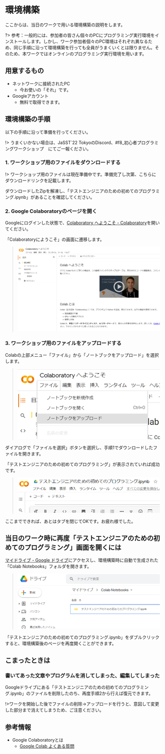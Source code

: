 # 環境構築

ここからは、当日のワークで用いる環境構築の説明をします。

?> 参考：一般的には、参加者の皆さん個々のPCにプログラミング実行環境をインストールします。しかし、ワーク参加者個々のPC環境はそれぞれ異なるため、同じ手順に沿って環境構築を行っても全員がうまくいくとは限りません。そのため、本ワークではオンラインのプログラミング実行環境を用います。


## 用意するもの

- ネットワークに接続されたPC
  - 今お使いの「それ」です。
- Googleアカウント
  - 無料で取得できます。



## 環境構築の手順

以下の手順に沿って準備を行ってください。

!> うまくいかない場合は、JaSST`22 TokyoのDiscord、#f8_初心者プログラミングワークショップ　にてご一報ください。

### 1. ワークショップ用のファイルをダウンロードする

!> ワークショップ用のファイルは現在準備中です。準備完了し次第、こちらにダウンロードリンクを記載します。

ダウンロードしたZipを解凍し、「テストエンジニアのための初めてのプログラミング.ipynb」があることを確認してください。

### 2. Google Colaboratoryのページを開く

Googleにログインした状態で、[Colaboratory へようこそ - Colaboratory](https://colab.research.google.com/notebooks/welcome.ipynb?hl=ja)を開いてください。

「Colaboratoryにようこそ」の画面に遷移します。



> ![Google Colabトップ画面](./img/env1.png ':size=50%')



### 3. ワークショップ用のファイルをアップロードする

Colabの上部メニュー「ファイル」から「ノートブックをアップロード」を選択します。

> ![ノートブックをアップロード](./img/env2.png ':size=50%')

ダイアログで「ファイルを選択」ボタンを選択し、手順1でダウンロードしたファイルを開きます。

「テストエンジニアのための初めてのプログラミング」が表示されていれば成功です。

> ![アップロード成功](./img/env3.png ':size=50%')

ここまでできれば、あとはタブを閉じてOKです。お疲れ様でした。

## 当日のワーク時に再度「テストエンジニアのための初めてのプログラミング」画面を開くには

[マイドライブ - Google ドライブ](https://drive.google.com/drive/my-drive)にアクセスし、環境構築時に自動で生成された「Colab Notebooks」フォルダを開きます。

> ![フォルダ内](./img/env4.png ':size=50%')

「テストエンジニアのための初めてのプログラミング.ipynb」をダブルクリックすると、環境構築後のページを再度開くことができます。


## こまったときは

### 書いてあった文章やプログラムを消してしまった、編集してしまった

Googleドライブにある「テストエンジニアのための初めてのプログラミング.ipynb」のファイルを削除したのち、再度手順2から行えば復元できます。

!>ワークを開始した後でファイルの削除→アップロードを行うと、意図して変更した部分まで消えてしまうため、ご注意ください。


## 参考情報

- Google Colaboratoryとは
  - [Google Colab よくある質問](https://research.google.com/colaboratory/faq.html?hl=ja)



